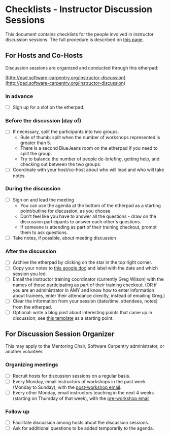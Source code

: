 # Checklists - Instructor Discussion Sessions

This document contains checklists for the people involved 
in instructor discussion sessions.  The full procedure is described 
on [this page](procedure-discussion-session.md).  

## For Hosts and Co-Hosts

Discussion sessions are organized and conducted through this etherpad: 

[http://pad.software-carpentry.org/instructor-discussion](http://pad.software-carpentry.org/instructor-discussion)

### In advance
- [ ] Sign up for a slot on the etherpad. 

### Before the discussion (day of)
- [ ] If necessary, split the participants into two groups.  
	* Rule of thumb: split when the number of workshops represented is greater than 5.
	* There is a second BlueJeans room on the etherpad if you need to split the group. 
	* Try to balance the number of people de-briefing, getting help, and checking out between the two groups.  
- [ ] Coordinate with your host/co-host about who will lead and who will take notes

### During the discussion
- [ ] Sign on and lead the meeting
	- You can use the agenda at the bottom of the etherpad as a starting point/outline for discussion, as you choose
	- Don't feel like you have to answer all the questions - draw on the discussion 
	participants to answer each other's questions.  
	- If someone is attending as part of their training checkout, prompt them to 
ask questions.  
- [ ] Take notes, if possible, about meeting discussion

### After the discussion
- [ ] Archive the etherpad by clicking on the star in the top right corner.  
- [ ] Copy your notes to [this google doc](https://docs.google.com/document/d/1zQTkNCev9AzAlA464jUa8ifFaTx_8mb1NX6xvUbaGvM/edit) and label with the date and which session you led.  
- [ ] Email the instructor training coordinator (currently Greg Wilson) with the names 
	of those participating as part of their training checkout.  (OR if you are an administrator 
 	in AMY and know how to enter information about trainees, enter their attendance directly, 
 	instead of emailing Greg.)  
- [ ] Clear the information from your session (date/time, attendees, notes) from the etherpad. 
- [ ] Optional: write a blog post about interesting points that came up in discussion; see 
[this template](template-blog-about-debriefing-session.md) as a starting point.

## For Discussion Session Organizer

This may apply to the Mentoring Chair, Software Carpentry administrator, or 
another volunteer.  

### Organizing meetings
- [ ] Recruit hosts for discussion sessions on a regular basis.  
- [ ] Every Monday, email instructors of workshops in the past week (Monday to 
Sunday), with the 
[post-workshop email](files/post_workshop_email.txt).  
- [ ] Every other Monday, email instructors teaching in the next 4 weeks (starting 
on Thursday of that week), with the [pre-workshop email](files/pre_workshop_email.txt)

### Follow up
- [ ] Facilitate discussion among hosts about the discussion sessions.  
- [ ] Ask for additional questions to be added temporarily to the agenda.  